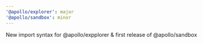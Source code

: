 ```yaml
---
'@apollo/explorer': major
'@apollo/sandbox': minor
---
```


New import syntax for @apollo/expplorer & first release of @apollo/sandbox
